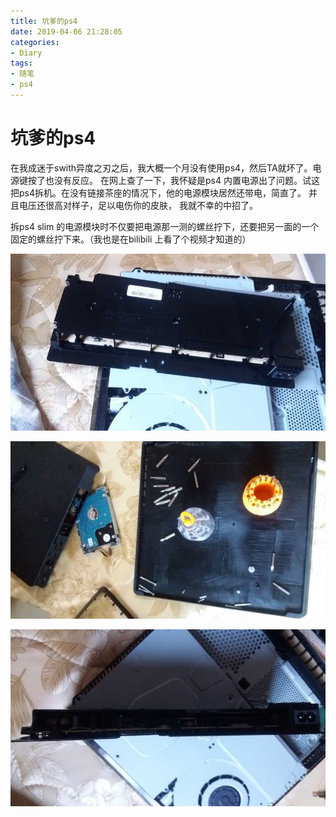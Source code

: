 ```yaml
---
title: 坑爹的ps4
date: 2019-04-06 21:28:05
categories:
- Diary
tags:
- 随笔
- ps4
---
```

# 坑爹的ps4
在我成迷于swith异度之刃之后，我大概一个月没有使用ps4，然后TA就坏了。电源键按了也没有反应。
在网上查了一下，我怀疑是ps4 内置电源出了问题。试这把ps4拆机。在没有链接茶座的情况下，他的电源模块居然还带电，简直了。
并且电压还很高对样子，足以电伤你的皮肤， 我就不幸的中招了。

拆ps4 slim 的电源模块时不仅要把电源那一测的螺丝拧下，还要把另一面的一个固定的螺丝拧下来。（我也是在bilibili 上看了个视频才知道的）

![](/images/ps4_1.jpg)

![](/images/ps4_2.jpg)

![](/images/ps4_3.jpg)